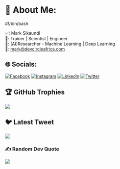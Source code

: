 # 💫 About Me:
#!/bin/bash

✅: Mark Sikaundi <br>
📂: Trainer | Scientist | Engineer <br>
🔎: (AI)Researcher - Machine Learning | Deep Learning<br>
📩: mark@devcircleafrica.com



## 🌐 Socials:
[![Facebook](https://img.shields.io/badge/Facebook-%231877F2.svg?logo=Facebook&logoColor=white)](https://facebook.com/marksikaundi) [![Instagram](https://img.shields.io/badge/Instagram-%23E4405F.svg?logo=Instagram&logoColor=white)](https://instagram.com/marksikaundi) [![LinkedIn](https://img.shields.io/badge/LinkedIn-%230077B5.svg?logo=linkedin&logoColor=white)](https://linkedin.com/in/marksikaundi) [![Twitter](https://img.shields.io/badge/Twitter-%231DA1F2.svg?logo=Twitter&logoColor=white)](https://twitter.com/Alisikaundi) 

## 🏆 GitHub Trophies
![](https://github-profile-trophy.vercel.app/?username=marksikaundi&theme=discord&no-frame=false&no-bg=false&margin-w=4)

## 🐦 Latest Tweet
[![](https://gtce.itsvg.in/api?username=Alisikaundi)](https://github.com/VishwaGauravIn/github-twitter-card-embed)

### ✍️ Random Dev Quote
![](https://quotes-github-readme.vercel.app/api?type=horizontal&theme=radical)

